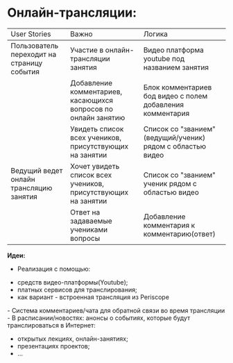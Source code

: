 # Онлайн-трансляции:
<table>
  <ttitle>
  <td>User Stories</td>
  <td>Важно</td>
  <td>Логика</td>
  </ttitle>
  <tbody>
  <tr>
  <td>Пользователь переходит на страницу события</td>
  <td>Участие в онлайн-трансляции занятия</td>
  <td>Видео платформа youtube под названием занятия</td>
  </tr>  
  <tr>
  <td></td>
  <td>Добавление комментариев, касающихся вопросов по онлайн занятию</td>
  <td>Блок комментариев бод видео с полем добавления комментария</td>
  </tr>
  <tr>
  <td></td>
  <td>Увидеть список всех учеников, присутствующих на занятии</td>
  <td>Список со "званием"(ведущий/ученик) рядом с областью видео </td>
  </tr>
    <tr>
    <td>Ведущий ведет онлайн трансляцию занятия</td>
    <td> Хочет увидеть список всех учеников, присутствующих на занятии</td>
     <td>Список со "званием" ученик рядом с областью видео </td>
     </tr>
     <tr>
     <td></td>
     <td>Ответ на задаваемые учениками вопросы</td>
     <td>Добавление комментария к комментарию(ответ)</td>
     </tr>
</table>
<b>Идеи:</b>

- Реализация с помощью:
<ul>
  <li>средств видео-платформы(Youtube);</li>
  <li>платных сервисов для транслирования;</li>
  <li>как вариант - встроенная трансляция из Periscope</li>
</ul>
- Система комментариев/чата для обратной связи во время трансляции
- В расписании/новостях: анонсы о событиях, которые будут транслироваться в Интернет:
<ul>
  <li>открытых лекциях, онлайн-занятиях;</li>
  <li>презентациях проектов;</li>
  <li>...</li>
</ul>
